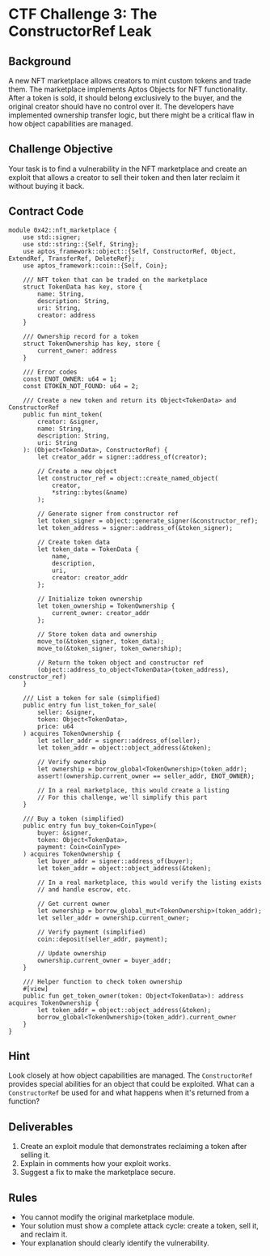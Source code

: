 # CTF Challenge 3: The ConstructorRef Leak

## Background

A new NFT marketplace allows creators to mint custom tokens and trade them. The marketplace implements Aptos Objects for NFT functionality. After a token is sold, it should belong exclusively to the buyer, and the original creator should have no control over it. The developers have implemented ownership transfer logic, but there might be a critical flaw in how object capabilities are managed.

## Challenge Objective

Your task is to find a vulnerability in the NFT marketplace and create an exploit that allows a creator to sell their token and then later reclaim it without buying it back.

## Contract Code

```move
module 0x42::nft_marketplace {
    use std::signer;
    use std::string::{Self, String};
    use aptos_framework::object::{Self, ConstructorRef, Object, ExtendRef, TransferRef, DeleteRef};
    use aptos_framework::coin::{Self, Coin};
    
    /// NFT token that can be traded on the marketplace
    struct TokenData has key, store {
        name: String,
        description: String,
        uri: String,
        creator: address
    }
    
    /// Ownership record for a token
    struct TokenOwnership has key, store {
        current_owner: address
    }
    
    /// Error codes
    const ENOT_OWNER: u64 = 1;
    const ETOKEN_NOT_FOUND: u64 = 2;
    
    /// Create a new token and return its Object<TokenData> and ConstructorRef
    public fun mint_token(
        creator: &signer,
        name: String,
        description: String,
        uri: String
    ): (Object<TokenData>, ConstructorRef) {
        let creator_addr = signer::address_of(creator);
        
        // Create a new object
        let constructor_ref = object::create_named_object(
            creator,
            *string::bytes(&name)
        );
        
        // Generate signer from constructor ref
        let token_signer = object::generate_signer(&constructor_ref);
        let token_address = signer::address_of(&token_signer);
        
        // Create token data
        let token_data = TokenData {
            name,
            description,
            uri,
            creator: creator_addr
        };
        
        // Initialize token ownership
        let token_ownership = TokenOwnership {
            current_owner: creator_addr
        };
        
        // Store token data and ownership
        move_to(&token_signer, token_data);
        move_to(&token_signer, token_ownership);
        
        // Return the token object and constructor ref
        (object::address_to_object<TokenData>(token_address), constructor_ref)
    }
    
    /// List a token for sale (simplified)
    public entry fun list_token_for_sale(
        seller: &signer,
        token: Object<TokenData>,
        price: u64
    ) acquires TokenOwnership {
        let seller_addr = signer::address_of(seller);
        let token_addr = object::object_address(&token);
        
        // Verify ownership
        let ownership = borrow_global<TokenOwnership>(token_addr);
        assert!(ownership.current_owner == seller_addr, ENOT_OWNER);
        
        // In a real marketplace, this would create a listing
        // For this challenge, we'll simplify this part
    }
    
    /// Buy a token (simplified)
    public entry fun buy_token<CoinType>(
        buyer: &signer,
        token: Object<TokenData>,
        payment: Coin<CoinType>
    ) acquires TokenOwnership {
        let buyer_addr = signer::address_of(buyer);
        let token_addr = object::object_address(&token);
        
        // In a real marketplace, this would verify the listing exists
        // and handle escrow, etc.
        
        // Get current owner
        let ownership = borrow_global_mut<TokenOwnership>(token_addr);
        let seller_addr = ownership.current_owner;
        
        // Verify payment (simplified)
        coin::deposit(seller_addr, payment);
        
        // Update ownership
        ownership.current_owner = buyer_addr;
    }
    
    /// Helper function to check token ownership
    #[view]
    public fun get_token_owner(token: Object<TokenData>): address acquires TokenOwnership {
        let token_addr = object::object_address(&token);
        borrow_global<TokenOwnership>(token_addr).current_owner
    }
}
```

## Hint

Look closely at how object capabilities are managed. The `ConstructorRef` provides special abilities for an object that could be exploited. What can a `ConstructorRef` be used for and what happens when it's returned from a function?

## Deliverables

1. Create an exploit module that demonstrates reclaiming a token after selling it.
2. Explain in comments how your exploit works.
3. Suggest a fix to make the marketplace secure.

## Rules

- You cannot modify the original marketplace module.
- Your solution must show a complete attack cycle: create a token, sell it, and reclaim it.
- Your explanation should clearly identify the vulnerability.